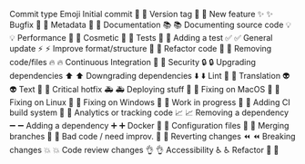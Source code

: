 Commit type 	Emoji
Initial commit 	🎉 :tada:
Version tag 	🔖 :bookmark:
New feature 	✨ :sparkles:
Bugfix 	🐛 :bug:
Metadata 	📇 :card_index:
Documentation 	📚 :books:
Documenting source code 	💡 :bulb:
Performance 	🐎 :racehorse:
Cosmetic 	💄 :lipstick:
Tests 	🚨 :rotating_light:
Adding a test 	✅ :white_check_mark:
General update 	⚡️ :zap:
Improve format/structure 	🎨 :art:
Refactor code 	🔨 :hammer:
Removing code/files 	🔥 :fire:
Continuous Integration 	💚 :green_heart:
Security 	🔒 :lock:
Upgrading dependencies 	⬆️ :arrow_up:
Downgrading dependencies 	⬇️ :arrow_down:
Lint 	👕 :shirt:
Translation 	👽 :alien:
Text 	📝 :pencil:
Critical hotfix 	🚑 :ambulance:
Deploying stuff 	🚀 :rocket:
Fixing on MacOS 	🍎 :apple:
Fixing on Linux 	🐧 :penguin:
Fixing on Windows 	🏁 :checkered_flag:
Work in progress 	🚧 :construction:
Adding CI build system 	👷 :construction_worker:
Analytics or tracking code 	📈 :chart_with_upwards_trend:
Removing a dependency 	➖ :heavy_minus_sign:
Adding a dependency 	➕ :heavy_plus_sign:
Docker 	🐳 :whale:
Configuration files 	🔧 :wrench:
Merging branches 	🔀 :twisted_rightwards_arrows:
Bad code / need improv. 	💩 :hankey:
Reverting changes 	⏪ :rewind:
Breaking changes 	💥 :boom:
Code review changes 	👌 :ok_hand:
Accessibility 	♿️ :wheelchair:
Refactor 	🚜 :tractor: